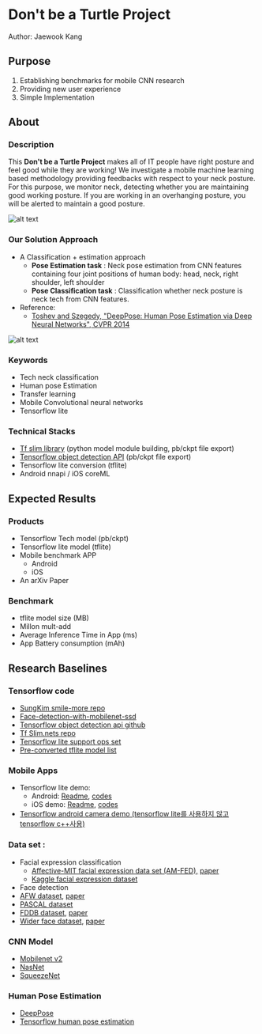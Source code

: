 # Don't be a Turtle Project

Author: Jaewook Kang


## Purpose

1. Establishing benchmarks for mobile CNN research
2. Providing new user experience
3. Simple Implementation

## About

### Description

This **Don't be a Turtle Project** makes all of IT people have right posture and feel good while they are working!
We investigate a mobile machine learning based methodology providing feedbacks with respect to your neck posture. 
For this purpose, we monitor neck, detecting  whether you are maintaining good working posture. 
If you are working in an overhanging posture, you will be alerted to maintain a good posture.

![alt text](https://github.com/MachineLearningOfThings/smile-turtle-proj/blob/develop/images/about.jpg)

### Our Solution Approach

- A Classification + estimation approach
  - **Pose Estimation task** : Neck pose estimation from CNN features containing four joint positions of human body: head, neck, right shoulder, left shoulder
  - **Pose Classification task** : Classification whether neck posture is neck tech from CNN features.
- Reference:
    - [Toshev and Szegedy, &quot;DeepPose: Human Pose Estimation via Deep Neural Networks&quot;, CVPR 2014](https://arxiv.org/abs/1312.4659)

![alt text](https://github.com/MachineLearningOfThings/smile-turtle-proj/blob/develop/images/approach.jpg)

### Keywords

- Tech neck classification
- Human pose Estimation
- Transfer learning
- Mobile Convolutional neural networks
- Tensorflow lite

### Technical Stacks

- [Tf slim library](https://github.com/tensorflow/models/tree/master/research/slim/nets) (python model module building, pb/ckpt file export)
- [Tensorflow object detection API](https://github.com/tensorflow/models/tree/master/research/object_detection) (pb/ckpt file export)
- Tensorflow lite conversion (tflite)
- Android  nnapi / iOS coreML

## Expected Results

### Products

- Tensorflow Tech model (pb/ckpt)
- Tensorflow lite model (tflite)
- Mobile benchmark APP
  - Android
  - iOS
- An arXiv Paper

### Benchmark

- tflite model size (MB)
- Millon mult-add
- Average Inference Time in App (ms)
- App Battery consumption (mAh)



## Research Baselines

### Tensorflow code 

- [SungKim smile-more repo](https://github.com/hunkim/smile_more)
- [Face-detection-with-mobilenet-ssd](https://github.com/bruceyang2012/Face-detection-with-mobilenet-ssd)
- [Tensorflow object detection api github](https://github.com/tensorflow/models/tree/master/research/object_detection)
- [Tf Slim.nets repo](https://github.com/tensorflow/models/tree/master/research/slim/nets)
- [Tensorflow lite support ops set](https://github.com/tensorflow/tensorflow/blob/master/tensorflow/contrib/lite/g3doc/tf_ops_compatibility.md)
- [Pre-converted tflite model list](https://github.com/tensorflow/tensorflow/blob/master/tensorflow/contrib/lite/g3doc/models.md)

### Mobile Apps

- Tensorflow lite demo:
    - Android: [Readme](https://github.com/tensorflow/tensorflow/blob/master/tensorflow/docs_src/mobile/tflite/demo_android.md), [codes](https://github.com/tensorflow/tensorflow/tree/master/tensorflow/contrib/lite/examples/android)
    - iOS demo: [Readme](https://github.com/tensorflow/tensorflow/blob/master/tensorflow/docs_src/mobile/tflite/demo_ios.md), [codes](https://github.com/tensorflow/tensorflow/tree/master/tensorflow/contrib/lite/examples/ios)
- [Tensorflow android camera demo (tensorflow lite를 사용하지 않고 tensorflow c++사용)](https://github.com/tensorflow/tensorflow/tree/master/tensorflow/examples/android)

### Data set :

- Facial expression classification
    - [Affective-MIT facial expression data set (AM-FED),](https://www.affectiva.com/science-resource/affectiva-mit-facial-expression-dataset-am-fed/) [paper](https://www.affectiva.com/wp-content/uploads/2017/03/Crowdsourcing_Facial_Responses_to_Online_Videos._IEEE_Transactions_on_Affective_Comp.pdf)
    - [Kaggle facial expression dataset](https://www.kaggle.com/c/challenges-in-representation-learning-facial-expression-recognition-challenge/data)
- Face detection
- [AFW dataset](https://www.ics.uci.edu/~xzhu/face/), [paper](https://www.ics.uci.edu/~xzhu/paper/face-cvpr12.pdf)
- [PASCAL dataset](http://host.robots.ox.ac.uk/pascal/VOC/databases.html)
- [FDDB dataset](http://vis-www.cs.umass.edu/fddb/), [paper](http://vis-www.cs.umass.edu/fddb/fddb.pdf)
- [Wider face dataset](http://mmlab.ie.cuhk.edu.hk/projects/WIDERFace/), [paper](http://mmlab.ie.cuhk.edu.hk/projects/WIDERFace/support/paper.pdf)

### CNN  Model 

- [Mobilenet v2](https://arxiv.org/pdf/1801.04381.pdf)
- [NasNet](https://arxiv.org/abs/1707.07012)
- [SqueezeNet](https://arxiv.org/abs/1602.07360)

### Human Pose Estimation  

- [DeepPose](https://arxiv.org/abs/1312.4659)
- [Tensorflow human pose estimation](https://github.com/ildoonet/tf-pose-estimation)

